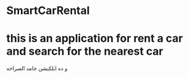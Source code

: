 # SmartCarRental
this is an application for rent a car and search for the nearest car
====================================================================
و ده ابلكيشن جامد الصراحه 
